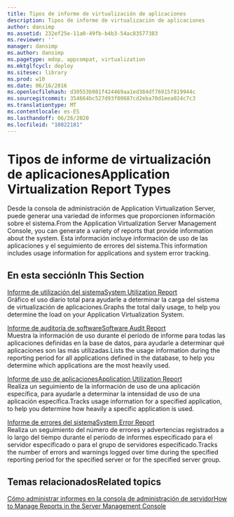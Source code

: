 ```yaml
---
title: Tipos de informe de virtualización de aplicaciones
description: Tipos de informe de virtualización de aplicaciones
author: dansimp
ms.assetid: 232ef25e-11a0-49fb-b4b3-54ac83577383
ms.reviewer: ''
manager: dansimp
ms.author: dansimp
ms.pagetype: mdop, appcompat, virtualization
ms.mktglfcycl: deploy
ms.sitesec: library
ms.prod: w10
ms.date: 06/16/2016
ms.openlocfilehash: d30553b981f424469aa1ed384df76915f819944c
ms.sourcegitcommit: 354664bc527d93f80687cd2eba70d1eea024c7c3
ms.translationtype: MT
ms.contentlocale: es-ES
ms.lasthandoff: 06/26/2020
ms.locfileid: "10822181"
---
```

# <span data-ttu-id="1936a-103">Tipos de informe de virtualización de aplicaciones</span><span class="sxs-lookup"><span data-stu-id="1936a-103">Application Virtualization Report Types</span></span>


<span data-ttu-id="1936a-104">Desde la consola de administración de Application Virtualization Server, puede generar una variedad de informes que proporcionen información sobre el sistema.</span><span class="sxs-lookup"><span data-stu-id="1936a-104">From the Application Virtualization Server Management Console, you can generate a variety of reports that provide information about the system.</span></span> <span data-ttu-id="1936a-105">Esta información incluye información de uso de las aplicaciones y el seguimiento de errores del sistema.</span><span class="sxs-lookup"><span data-stu-id="1936a-105">This information includes usage information for applications and system error tracking.</span></span>

## <span data-ttu-id="1936a-106">En esta sección</span><span class="sxs-lookup"><span data-stu-id="1936a-106">In This Section</span></span>


<a href="" id="system-utilization-report"></a>[<span data-ttu-id="1936a-107">Informe de utilización del sistema</span><span class="sxs-lookup"><span data-stu-id="1936a-107">System Utilization Report</span></span>](system-utilization-reportserver.md)  
<span data-ttu-id="1936a-108">Gráfico el uso diario total para ayudarle a determinar la carga del sistema de virtualización de aplicaciones.</span><span class="sxs-lookup"><span data-stu-id="1936a-108">Graphs the total daily usage, to help you determine the load on your Application Virtualization System.</span></span>

<a href="" id="software-audit-report"></a>[<span data-ttu-id="1936a-109">Informe de auditoría de software</span><span class="sxs-lookup"><span data-stu-id="1936a-109">Software Audit Report</span></span>](software-audit-reportserver.md)  
<span data-ttu-id="1936a-110">Muestra la información de uso durante el período de informe para todas las aplicaciones definidas en la base de datos, para ayudarle a determinar qué aplicaciones son las más utilizadas.</span><span class="sxs-lookup"><span data-stu-id="1936a-110">Lists the usage information during the reporting period for all applications defined in the database, to help you determine which applications are the most heavily used.</span></span>

<a href="" id="application-utilization-report"></a>[<span data-ttu-id="1936a-111">Informe de uso de aplicaciones</span><span class="sxs-lookup"><span data-stu-id="1936a-111">Application Utilization Report</span></span>](application-utilization-reportserver.md)  
<span data-ttu-id="1936a-112">Realiza un seguimiento de la información de uso de una aplicación específica, para ayudarle a determinar la intensidad de uso de una aplicación específica.</span><span class="sxs-lookup"><span data-stu-id="1936a-112">Tracks usage information for a specified application, to help you determine how heavily a specific application is used.</span></span>

<a href="" id="system-error-report"></a>[<span data-ttu-id="1936a-113">Informe de errores del sistema</span><span class="sxs-lookup"><span data-stu-id="1936a-113">System Error Report</span></span>](system-error-reportserver.md)  
<span data-ttu-id="1936a-114">Realiza un seguimiento del número de errores y advertencias registrados a lo largo del tiempo durante el período de informes especificado para el servidor especificado o para el grupo de servidores especificado.</span><span class="sxs-lookup"><span data-stu-id="1936a-114">Tracks the number of errors and warnings logged over time during the specified reporting period for the specified server or for the specified server group.</span></span>

## <span data-ttu-id="1936a-115">Temas relacionados</span><span class="sxs-lookup"><span data-stu-id="1936a-115">Related topics</span></span>


[<span data-ttu-id="1936a-116">Cómo administrar informes en la consola de administración de servidor</span><span class="sxs-lookup"><span data-stu-id="1936a-116">How to Manage Reports in the Server Management Console</span></span>](how-to-manage-reports-in-the-server-management-console.md)

 

 





